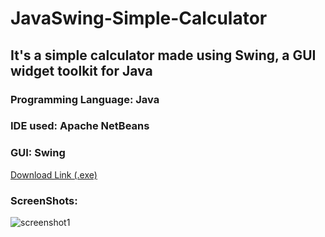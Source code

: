 # JavaSwing-Simple-Calculator

## It's a simple calculator made using Swing, a GUI widget toolkit for Java

### Programming Language: Java
### IDE used: Apache NetBeans
### GUI: Swing

<a href="https://drive.google.com/file/d/1hVWQepnTShVVZrGjAaKLYEjaWdzV2xCl/view?usp=sharing">Download Link (.exe)</a>

### ScreenShots:
![screenshot1](https://drive.google.com/uc?export=view&id=15fH-jnrAF-EqSh_xf5fqwAqMFPajDczW)
